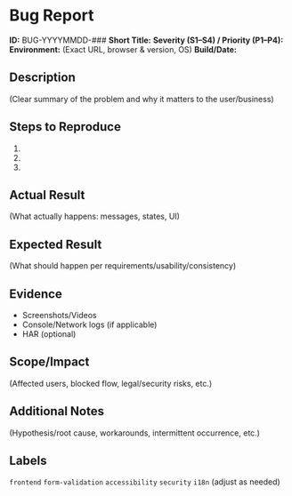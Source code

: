# Bug Report

**ID:** BUG-YYYYMMDD-###
**Short Title:**
**Severity (S1–S4) / Priority (P1–P4):**
**Environment:** (Exact URL, browser & version, OS)
**Build/Date:**

## Description

(Clear summary of the problem and why it matters to the user/business)

## Steps to Reproduce

1.
2.
3.

## Actual Result

(What actually happens: messages, states, UI)

## Expected Result

(What should happen per requirements/usability/consistency)

## Evidence

* Screenshots/Videos
* Console/Network logs (if applicable)
* HAR (optional)

## Scope/Impact

(Affected users, blocked flow, legal/security risks, etc.)

## Additional Notes

(Hypothesis/root cause, workarounds, intermittent occurrence, etc.)

## Labels

`frontend` `form-validation` `accessibility` `security` `i18n` (adjust as needed)
